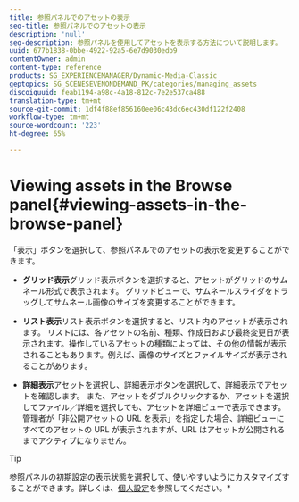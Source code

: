 ```yaml
---
title: 参照パネルでのアセットの表示
seo-title: 参照パネルでのアセットの表示
description: 'null'
seo-description: 参照パネルを使用してアセットを表示する方法について説明します。
uuid: 677b1838-0bbe-4922-92a5-6e7d9030edb9
contentOwner: admin
content-type: reference
products: SG_EXPERIENCEMANAGER/Dynamic-Media-Classic
geptopics: SG_SCENESEVENONDEMAND_PK/categories/managing_assets
discoiquuid: feab1194-a98c-4a18-812c-7e2e537ca488
translation-type: tm+mt
source-git-commit: 1df4f88ef856160ee06c43dc6ec430df122f2408
workflow-type: tm+mt
source-wordcount: '223'
ht-degree: 65%

---
```



# Viewing assets in the Browse panel{#viewing-assets-in-the-browse-panel}

「表示」ボタンを選択して、参照パネルでのアセットの表示を変更することができます。

* **グリッド表示**&#x200B;グリッド表示ボタンを選択すると、アセットがグリッドのサムネール形式で表示されます。 グリッドビューで、サムネールスライダをドラッグしてサムネール画像のサイズを変更することができます。

* **リスト表示**&#x200B;リスト表示ボタンを選択すると、リスト内のアセットが表示されます。 リストには、各アセットの名前、種類、作成日および最終変更日が表示されます。操作しているアセットの種類によっては、その他の情報が表示されることもあります。例えば、画像のサイズとファイルサイズが表示されることがあります。

* **詳細表示**&#x200B;アセットを選択し、詳細表示ボタンを選択して、詳細表示でアセットを確認します。 また、アセットをダブルクリックするか、アセットを選択してファイル／詳細を選択しても、アセットを詳細ビューで表示できます。管理者が「非公開アセットの URL を表示」を指定した場合、詳細ビューにすべてのアセットの URL が表示されますが、URL はアセットが公開されるまでアクティブになりません。

>[!TIP]
>
>参照パネルの初期設定の表示状態を選択して、使いやすいようにカスタマイズすることができます。詳しくは、[個人設定](personal-setup.md#personal_setup)を参照してください。*
